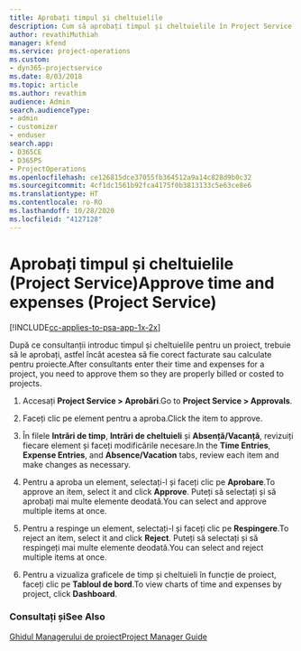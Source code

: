 ```yaml
---
title: Aprobați timpul și cheltuielile
description: Cum să aprobați timpul și cheltuielile în Project Service
author: revathiMuthiah
manager: kfend
ms.service: project-operations
ms.custom:
- dyn365-projectservice
ms.date: 8/03/2018
ms.topic: article
ms.author: revathim
audience: Admin
search.audienceType:
- admin
- customizer
- enduser
search.app:
- D365CE
- D365PS
- ProjectOperations
ms.openlocfilehash: ce126815dce37055fb364512a9a14c828d9b0c32
ms.sourcegitcommit: 4cf1dc1561b92fca4175f0b3813133c5e63ce8e6
ms.translationtype: HT
ms.contentlocale: ro-RO
ms.lasthandoff: 10/28/2020
ms.locfileid: "4127128"
---
```

# <a name="approve-time-and-expenses-project-service"></a><span data-ttu-id="0c64a-103">Aprobați timpul și cheltuielile (Project Service)</span><span class="sxs-lookup"><span data-stu-id="0c64a-103">Approve time and expenses (Project Service)</span></span>

[!INCLUDE[cc-applies-to-psa-app-1x-2x](../includes/cc-applies-to-psa-app-1x-2x.md)]

<span data-ttu-id="0c64a-104">După ce consultanții introduc timpul și cheltuielile pentru un proiect, trebuie să le aprobați, astfel încât acestea să fie corect facturate sau calculate pentru proiecte.</span><span class="sxs-lookup"><span data-stu-id="0c64a-104">After consultants enter their time and expenses for a project, you need to approve them so they are properly billed or costed to projects.</span></span>  
  
1.  <span data-ttu-id="0c64a-105">Accesați **Project Service > Aprobări**.</span><span class="sxs-lookup"><span data-stu-id="0c64a-105">Go to **Project Service > Approvals**.</span></span>  
  
2.  <span data-ttu-id="0c64a-106">Faceți clic pe element pentru a aproba.</span><span class="sxs-lookup"><span data-stu-id="0c64a-106">Click the item to approve.</span></span>  
  
3.  <span data-ttu-id="0c64a-107">În filele **Intrări de timp**, **Intrări de cheltuieli** și **Absență/Vacanță**, revizuiți fiecare element și faceți modificările necesare.</span><span class="sxs-lookup"><span data-stu-id="0c64a-107">In the **Time Entries**, **Expense Entries**, and **Absence/Vacation** tabs, review each item and make changes as necessary.</span></span>  
  
4.  <span data-ttu-id="0c64a-108">Pentru a aproba un element, selectați-l și faceți clic pe **Aprobare**.</span><span class="sxs-lookup"><span data-stu-id="0c64a-108">To approve an item, select it and click **Approve**.</span></span> <span data-ttu-id="0c64a-109">Puteți să selectați și să aprobați mai multe elemente deodată.</span><span class="sxs-lookup"><span data-stu-id="0c64a-109">You can select and approve multiple items at once.</span></span>  
  
5.  <span data-ttu-id="0c64a-110">Pentru a respinge un element, selectați-l și faceți clic pe **Respingere**.</span><span class="sxs-lookup"><span data-stu-id="0c64a-110">To reject an item, select it and click **Reject**.</span></span> <span data-ttu-id="0c64a-111">Puteți să selectați și să respingeți mai multe elemente deodată.</span><span class="sxs-lookup"><span data-stu-id="0c64a-111">You can select and reject multiple items at once.</span></span>  
  
6.  <span data-ttu-id="0c64a-112">Pentru a vizualiza graficele de timp și cheltuieli în funcție de proiect, faceți clic pe **Tabloul de bord**.</span><span class="sxs-lookup"><span data-stu-id="0c64a-112">To view charts of time and expenses by project, click **Dashboard**.</span></span>  
  
### <a name="see-also"></a><span data-ttu-id="0c64a-113">Consultați și</span><span class="sxs-lookup"><span data-stu-id="0c64a-113">See Also</span></span>  
 [<span data-ttu-id="0c64a-114">Ghidul Managerului de proiect</span><span class="sxs-lookup"><span data-stu-id="0c64a-114">Project Manager Guide</span></span>](../psa/project-manager-guide.md)
